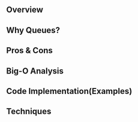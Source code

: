 ## Overview

## Why Queues?

## Pros & Cons

## Big-O Analysis

## Code Implementation(Examples)

## Techniques